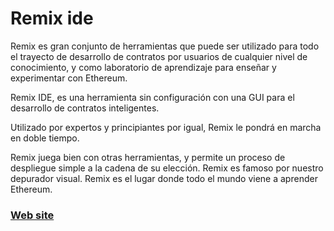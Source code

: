 # Remix ide

Remix es gran conjunto de herramientas que puede ser utilizado para todo el trayecto de desarrollo de contratos por usuarios de cualquier nivel de conocimiento, y como laboratorio de aprendizaje para enseñar y experimentar con Ethereum.

Remix IDE, es una herramienta sin configuración con una GUI para el desarrollo de contratos inteligentes.&#x20;

Utilizado por expertos y principiantes por igual, Remix le pondrá en marcha en doble tiempo.&#x20;

Remix juega bien con otras herramientas, y permite un proceso de despliegue simple a la cadena de su elección. Remix es famoso por nuestro depurador visual. Remix es el lugar donde todo el mundo viene a aprender Ethereum.



### [Web site](https://remix-project.org/)
